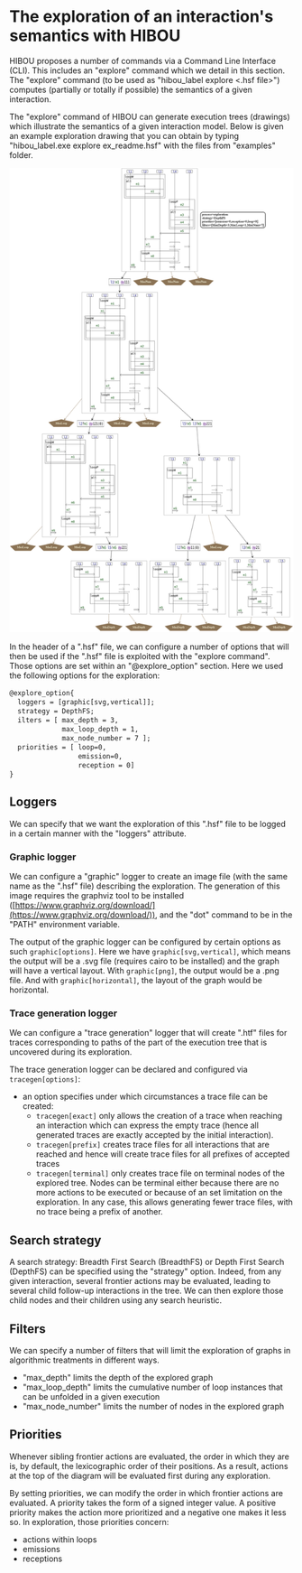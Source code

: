 

# The exploration of an interaction's semantics with HIBOU

HIBOU proposes a number of commands via a Command Line Interface (CLI). This includes an "explore" command which we detail in this section.
The "explore" command (to be used as "hibou_label explore <.hsf file>") computes (partially or totally if possible) the semantics of a given interaction.

The "explore" command of HIBOU can generate execution trees (drawings) which illustrate the semantics of a given interaction model.
Below is given an example exploration drawing that you can obtain by typing
"hibou_label.exe explore ex_readme.hsf" with the files from "examples" folder.

<img src="./images/4/ex_readme_explo.svg" alt="exploration" width="950">

In the header of a ".hsf" file, we can configure a number of options that will then be used if the ".hsf" file is exploited
with the "explore command". Those options are set within an "@explore_option" section. Here we used the following options for the exploration:

```
@explore_option{
  loggers = [graphic[svg,vertical]];
  strategy = DepthFS;
  ilters = [ max_depth = 3,
             max_loop_depth = 1,
             max_node_number = 7 ];
  priorities = [ loop=0, 
                 emission=0, 
                 reception = 0]
}
```

## Loggers 

We can specify that we want the exploration of this ".hsf" file to be logged in a certain manner with the "loggers" attribute.

### Graphic logger

We can configure a "graphic" logger to create an image file (with the same name as the ".hsf" file)
describing the exploration.
The generation of this image requires the graphviz tool to be installed ([https://www.graphviz.org/download/](https://www.graphviz.org/download/)),
and the "dot" command to be in the "PATH" environment variable.

The output of the graphic logger can be configured by certain options as such ``graphic[options]``.
Here we have ``graphic[svg,vertical]``, which means the output will be a .svg file (requires cairo to be installed)
and the graph will have a vertical layout.
With ``graphic[png]``, the output would be a .png file.
And with ``graphic[horizontal]``, the layout of the graph would be horizontal.

### Trace generation logger

We can configure a "trace generation" logger that will create ".htf" files for traces corresponding
to paths of the part of the execution tree that is uncovered during its exploration.

The trace generation logger can be declared and configured via ``tracegen[options]``:
- an option specifies under which circumstances a trace file can be created: 
  - ``tracegen[exact]`` only allows the creation of a trace when reaching an interaction
  which can express the empty trace (hence all generated traces are exactly accepted by the initial interaction).
  - ``tracegen[prefix]`` creates trace files for all interactions that are reached and hence will
  create trace files for all prefixes of accepted traces
  - ``tracegen[terminal]`` only creates trace file on terminal nodes of the explored tree.
  Nodes can be terminal either because there are no more actions to be executed or because of
  an set limitation on the exploration. In any case, this allows generating fewer trace files,
  with no trace being a prefix of another.


## Search strategy 

A search strategy: Breadth First Search (BreadthFS) or Depth First Search (DepthFS) can be specified using the "strategy" option.
Indeed, from any given interaction, several frontier actions may be evaluated, leading to several child follow-up interactions in the tree.
We can then explore those child nodes and their children using any search heuristic.

## Filters 

We can specify a number of filters that will limit the exploration
of graphs in algorithmic treatments in
different ways.
- "max_depth" limits the depth of the explored graph
- "max_loop_depth" limits the cumulative number of loop instances that can be unfolded in a given execution
- "max_node_number" limits the number of nodes in the explored graph

## Priorities

Whenever sibling frontier actions are evaluated, the order in which they are is, by default, the lexicographic order of their positions.
As a result, actions at the top of the diagram will be evaluated first during any exploration.

By setting priorities, we can modify the order in which frontier actions are evaluated. 
A priority takes the form of a signed integer value. A positive priority makes the action more prioritized and a negative one makes it less so.
In exploration, those priorities concern:
- actions within loops
- emissions
- receptions





